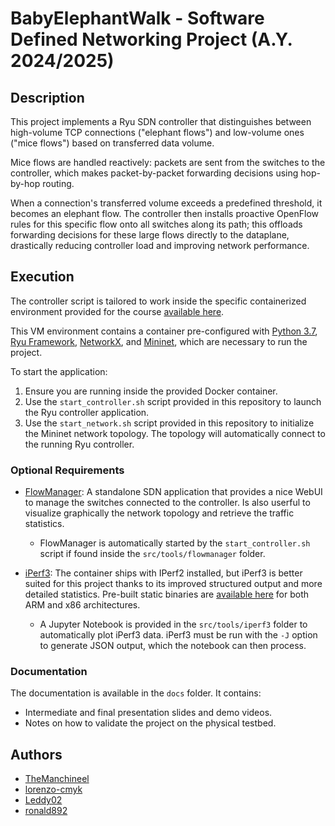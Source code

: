# BabyElephantWalk - Software Defined Networking Project (A.Y. 2024/2025)

## Description

This project implements a Ryu SDN controller that distinguishes between high-volume TCP connections
("elephant flows") and low-volume ones ("mice flows") based on transferred data volume.

Mice flows are handled reactively: packets are sent from the switches to the controller, which makes
packet-by-packet forwarding decisions using hop-by-hop routing.

When a connection's transferred volume exceeds a predefined threshold, it becomes an elephant flow.
The controller then installs proactive OpenFlow rules for this specific flow onto all switches along
its path; this offloads forwarding decisions for these large flows directly to the dataplane,
drastically reducing controller load and improving network performance.

## Execution

The controller script is tailored to work inside the specific containerized environment provided for
the course [available here](https://github.com/gverticale/sdn-vm-polimi).

This VM environment contains a container pre-configured with
[Python 3.7](https://github.com/python/cpython), [Ryu Framework](https://github.com/faucetsdn/ryu),
[NetworkX](https://github.com/networkx/networkx), and [Mininet](https://github.com/mininet/mininet),
which are necessary to run the project.

To start the application:

1. Ensure you are running inside the provided Docker container.
2. Use the `start_controller.sh` script provided in this repository to launch the Ryu controller
   application.
3. Use the `start_network.sh` script provided in this repository to initialize the Mininet network
   topology. The topology will automatically connect to the running Ryu controller.

### Optional Requirements

- [FlowManager](https://github.com/martimy/flowmanager): A standalone SDN application that provides
  a nice WebUI to manage the switches connected to the controller. Is also userful to visualize
  graphically the network topology and retrieve the traffic statistics.

  - FlowManager is automatically started by the `start_controller.sh` script if found inside the
    `src/tools/flowmanager` folder.

- [iPerf3](https://github.com/esnet/iperf): The container ships with IPerf2 installed, but iPerf3 is
  better suited for this project thanks to its improved structured output and more detailed
  statistics. Pre-built static binaries are
  [available here](https://github.com/userdocs/iperf3-static/) for both ARM and x86 architectures.
  - A Jupyter Notebook is provided in the `src/tools/iperf3` folder to automatically plot iPerf3
    data. iPerf3 must be run with the `-J` option to generate JSON output, which the notebook can
    then process.

### Documentation

The documentation is available in the `docs` folder. It contains:

- Intermediate and final presentation slides and demo videos.
- Notes on how to validate the project on the physical testbed.

## Authors

- [TheManchineel](https://github.com/TheManchineel)
- [lorenzo-cmyk](https://github.com/lorenzo-cmyk)
- [Leddy02](https://github.com/Leddy02)
- [ronald892](https://github.com/ronald892)
